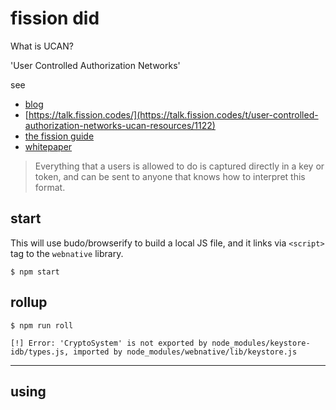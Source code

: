 # fission did

What is UCAN?

'User Controlled Authorization Networks'

see
* [blog](https://fission.codes/blog/auth-without-backend/)
* [https://talk.fission.codes/](https://talk.fission.codes/t/user-controlled-authorization-networks-ucan-resources/1122)
* [the fission guide](https://guide.fission.codes/ucan)
* [whitepaper](https://whitepaper.fission.codes/authorization/id-overview)

> Everything that a users is allowed to do is captured directly in a key or token, and can be sent to anyone that knows how to interpret this format.

## start
This will use budo/browserify to build a local JS file, and it links via `<script>` tag to the `webnative` library.
```
$ npm start
```

## rollup

```
$ npm run roll

[!] Error: 'CryptoSystem' is not exported by node_modules/keystore-idb/types.js, imported by node_modules/webnative/lib/keystore.js
```


----------------------------------------------------


## using <script> in html

**this one seems to work**

public/index.html
```
<script src="https://unpkg.com/webnative@0.26.1/dist/index.umd.min.js"></script>
```

`/example.js`
```
const wn = window.webnative
```

Start a local server
```
$ npm start
```


-------------------------------------------------------


## browserify

```
$ npm run build-js-br

SyntaxError: /Users/nick/code/fission-did/node_modules/webnative/lib/index.js: Export namespace should be first transformed by `@babel/plugin-proposal-export-namespace-from`.
  132 | export * from "./common/version.js";
  133 | export const fs = FileSystem;
> 134 | export * as apps from "./apps/index.js";
      |        ^^^^^^^^^

```

But we already are using `@babel/plugin-proposal-export-namespace-from`


